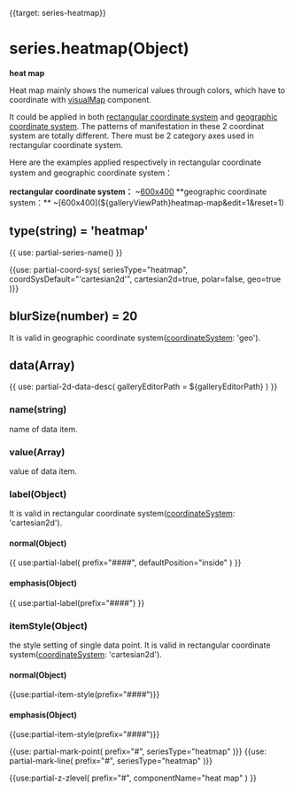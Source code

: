 
{{target: series-heatmap}}

# series.heatmap(Object)
**heat map**

Heat map mainly shows the numerical values through colors, which have to coordinate with [visualMap](~visualMap) component. 

It could be applied in both [rectangular coordinate system](~grid) and [geographic coordinate system](~geo). The patterns of manifestation in these 2 coordinat system are totally different. There must be 2 category axes used in rectangular coordinate system.

Here are the examples applied respectively in rectangular coordinate system and geographic coordinate system：

**rectangular coordinate system：**
~[600x400](${galleryViewPath}heatmap-cartesian&edit=1&reset=1)
**geographic coordinate system：**
~[600x400](${galleryViewPath}heatmap-map&edit=1&reset=1)

## type(string) = 'heatmap'

{{ use: partial-series-name() }}

{{use: partial-coord-sys(
    seriesType="heatmap",
    coordSysDefault="'cartesian2d'",
    cartesian2d=true,
    polar=false,
    geo=true
)}}

## blurSize(number) = 20
It is valid in geographic coordinate system([coordinateSystem](~series-heatmap.coordinateSystem): 'geo').

## data(Array)

{{ use: partial-2d-data-desc(
    galleryEditorPath = ${galleryEditorPath}
) }}

### name(string)
name of data item.

### value(Array)
value of data item.

### label(Object)
It is valid in rectangular coordinate system([coordinateSystem](~series-heatmap.coordinateSystem): 'cartesian2d').
#### normal(Object)
{{ use:partial-label(
    prefix="####",
    defaultPosition="inside"
) }}
#### emphasis(Object)
{{ use:partial-label(prefix="####") }}

### itemStyle(Object)
the style setting of single data point. It is valid in rectangular coordinate system([coordinateSystem](~series-heatmap.coordinateSystem): 'cartesian2d').
#### normal(Object)
{{use:partial-item-style(prefix="####")}}
#### emphasis(Object)
{{use:partial-item-style(prefix="####")}}

{{use: partial-mark-point(
    prefix="#",
    seriesType="heatmap"
)}}
{{use: partial-mark-line(
    prefix="#",
    seriesType="heatmap"
)}}

{{use:partial-z-zlevel(
    prefix="#",
    componentName="heat map"
) }}
